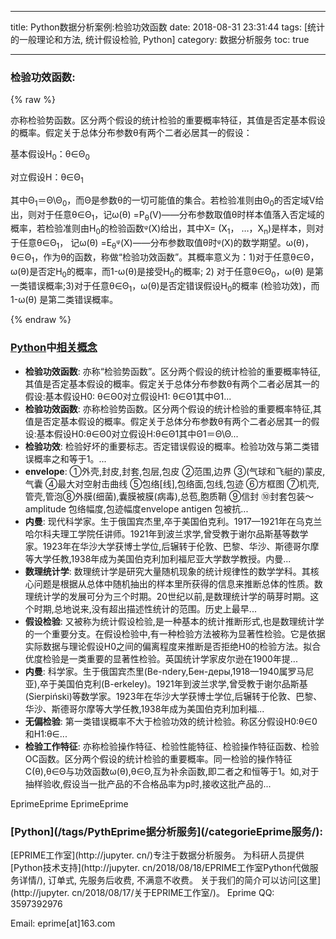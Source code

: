 
---
title: Python数据分析案例:检验功效函数
date: 2018-08-31 23:31:44
tags: [统计的一般理论和方法, 统计假设检验, Python]
category: 数据分析服务
toc: true

---



<span></span>
<!-- more -->



### 检验功效函数:

{% raw %}
<div class="p1">亦称检验势函数。区分两个假设的统计检验的重要概率特征，其值是否定基本假设的概率。假定关于总体分布参数θ有两个二者必居其一的假设：

<p align="center"></p><p>基本假设H<sub>0</sub>：θ∈Θ<sub>0</sub>

</p><p>对立假设H：θ∈Θ<sub>1</sub></p>

其中Θ<sub>1</sub>＝Θ\Θ<sub>0</sub>，而Θ是参数θ的一切可能值的集合。若检验准则由Θ<sub>0</sub>的否定域V给出，则对于任意θ∈Θ<sub>1</sub>，记ω(θ) =P<sub>θ</sub>(V)——分布参数取值θ时样本值落入否定域的概率，若检验准则由H<sub>0</sub>的检验函数ᵠ(X)给出，其中X= (X<sub>1</sub>， …，X<sub>n</sub>)是样本，则对于任意θ∈Θ<sub>1</sub>， 记ω(θ) =E<sub>θ</sub>ᵠ(X)——分布参数取值θ时ᵠ(X)的数学期望。ω(θ)，θ∈Θ<sub>1</sub>，作为θ的函数，称做“检验功效函数”。其概率意义为：1)对于任意θ∈Θ，ω(θ)是否定H<sub>0</sub>的概率，而1-ω(θ)是接受H<sub>0</sub>的概率; 2) 对于任意θ∈Θ<sub>0</sub>，ω(θ) 是第一类错误概率;3)对于任意θ∈Θ<sub>1</sub>，ω(θ)是否定错误假设H<sub>0</sub>的概率 (检验功效)，而1-ω(θ) 是第二类错误概率。</div>
{% endraw %}



### [Python](/tags/Python/)中[相关概念](/categories/数据分析服务)

- **检验功效函数**: 亦称“检验势函数”。区分两个假设的统计检验的重要概率特征,其值是否定基本假设的概率。假定关于总体分布参数θ有两个二者必居其一的假设:基本假设H0: θ∈Θ0对立假设H1: θ∈Θ1其中Θ1...
- **检验功效函数**: 亦称检验势函数。区分两个假设的统计检验的重要概率特征,其值是否定基本假设的概率。假定关于总体分布参数θ有两个二者必居其一的假设:基本假设H0:θ∈Θ0对立假设H:θ∈Θ1其中Θ1＝Θ\Θ...
- **检验功效**: 检验好坏的重要标志。否定错误假设的概率。检验功效与第二类错误概率之和等于1。...
- **envelope**: ①外壳,封皮,封套,包层,包皮 ②范围,边界 ③(气球和飞艇的)蒙皮,气囊 ④最大对空射击曲线 ⑤包络[线],包络面,包线,包迹 ⑥方框图 ⑦机壳,管壳,管泡⑧外膜(细菌),囊膜被膜(病毒),总苞,胞质鞘 ⑨信封 ⑩封套包装～ amplitude 包络幅度,包迹幅度envelope antigen 包被抗...
- **内曼**: 现代科学家。生于俄国宾杰里,卒于美国伯克利。1917—1921年在乌克兰哈尔科夫理工学院任讲师。1921年到波兰求学,曾受教于谢尔品斯基等数学家。1923年在华沙大学获博士学位,后辗转于伦敦、巴黎、华沙、斯德哥尔摩等大学任教,1938年成为美国伯克利加利福尼亚大学数学教授。内曼...
- **数理统计学**: 数理统计学是研究大量随机现象的统计规律性的数学学科。其核心问题是根据从总体中随机抽出的样本里所获得的信息来推断总体的性质。数理统计学的发展可分为三个时期。20世纪以前,是数理统计学的萌芽时期。这个时期,总地说来,没有超出描述性统计的范围。历史上最早...
- **假设检验**: 又被称为统计假设检验,是一种基本的统计推断形式,也是数理统计学的一个重要分支。在假设检验中,有一种检验方法被称为显著性检验。它是依据实际数据与理论假设H0之间的偏离程度来推断是否拒绝H0的检验方法。拟合优度检验是一类重要的显著性检验。英国统计学家皮尔逊在1900年提...
- **内曼**: 科学家。生于俄国宾杰里(Be-ndery,Бен-деры,1918—1940属罗马尼亚),卒于美国伯克利(B-erkeley)。1921年到波兰求学,曾受教于谢尔品斯基(Sierpiński)等数学家。1923年在华沙大学获博士学位,后辗转于伦敦、巴黎、华沙、斯德哥尔摩等大学任教,1938年成为美国伯克利加利福...
- **无偏检验**: 第一类错误概率不大于检验功效的统计检验。称区分假设H0:θ∈0和H1:θ∈...
- **检验工作特征**: 亦称检验操作特征、检验性能特征、检验操作特征函数、检验OC函数。区分两个假设的统计检验的重要概率。同一检验的操作特征C(θ),θ∈Θ与功效函数ω(θ),θ∈Θ,互为补余函数,即二者之和恒等于1。如,对于抽样验收,假设当一批产品的不合格品率为p时,接收这批产品的...


EprimeEprime
EprimeEprime
### [Python](/tags/PythEprime据分析服务](/categorieEprime服务/):
[EPRIME工作室](http://jupyter. cn/)专注于数据分析服务。
为科研人员提供[Python技术支持](http://jupyter. cn/2018/08/18/EPRIME工作室Python代做服务详情/), 订单式, 先服务后收费, 不满意不收费。
关于我们的简介可以访问[这里](http://jupyter. cn/2018/08/17/关于EPRIME工作室/)。
Eprime
QQ: 3597392976

Email: eprime[at]163.com


